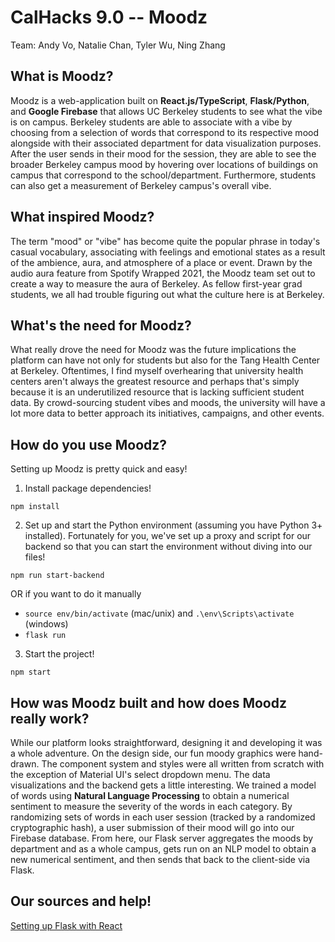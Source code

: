 # CalHacks 9.0 -- Moodz

Team: Andy Vo, Natalie Chan, Tyler Wu, Ning Zhang

## What is Moodz?
Moodz is a web-application built on **React.js/TypeScript**, **Flask/Python**, and **Google Firebase** that allows UC Berkeley students to see what the vibe is on campus. Berkeley students are able to associate with a vibe by choosing from a selection of words that correspond to its respective mood alongside with their associated department for data visualization purposes. After the user sends in their mood for the session, they are able to see the broader Berkeley campus mood by hovering over locations of buildings on campus that correspond to the school/department. Furthermore, students can also get a measurement of Berkeley campus's overall vibe.

## What inspired Moodz?
The term "mood" or "vibe" has become quite the popular phrase in today's casual vocabulary, associating with feelings and emotional states as a result of the ambience, aura, and atmosphere of a place or event. Drawn by the audio aura feature from Spotify Wrapped 2021, the Moodz team set out to create a way to measure the aura of Berkeley. As fellow first-year grad students, we all had trouble figuring out what the culture here is at Berkeley.

## What's the need for Moodz?
What really drove the need for Moodz was the future implications the platform can have not only for students but also for the Tang Health Center at Berkeley. Oftentimes, I find myself overhearing that university health centers aren't always the greatest resource and perhaps that's simply because it is an underutilized resource that is lacking sufficient student data. By crowd-sourcing student vibes and moods, the university will have a lot more data to better approach its initiatives, campaigns, and other events.

## How do you use Moodz?
Setting up Moodz is pretty quick and easy!

1. Install package dependencies!

`npm install`

2. Set up and start the Python environment (assuming you have Python 3+ installed). Fortunately for you, we've set up a proxy and script for our backend so that you can start the environment without diving into our files!

`npm run start-backend`

OR if you want to do it manually
- `source env/bin/activate` (mac/unix) and `.\env\Scripts\activate` (windows)
- `flask run`

3. Start the project!

`npm start`

## How was Moodz built and how does Moodz really work?
While our platform looks straightforward, designing it and developing it was a whole adventure. On the design side, our fun moody graphics were hand-drawn. The component system and styles were all written from scratch with the exception of Material UI's select dropdown menu. The data visualizations and the backend gets a little interesting. We trained a model of words using **Natural Language Processing** to obtain a numerical sentiment to measure the severity of the words in each category. By randomizing sets of words in each user session (tracked by a randomized cryptographic hash), a user submission of their mood will go into our Firebase database. From here, our Flask server aggregates the moods by department and as a whole campus, gets run on an NLP model to obtain a new numerical sentiment, and then sends that back to the client-side via Flask.

## Our sources and help!
[Setting up Flask with React](https://dev.to/nagatodev/how-to-connect-flask-to-reactjs-1k8i)